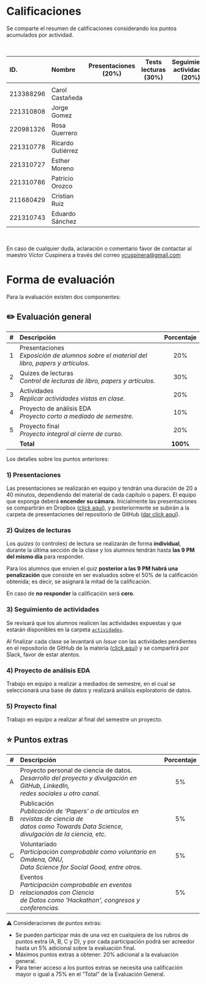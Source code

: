 # Calificaciones 
Se comparte el resumen de calificaciones considerando los puntos acumulados por actividad.

<br>

|ID.|Nombre|Presentaciones<br>(20%)|Tests lecturas<br>(30%)|Seguimiento actividades<br>(20%)|Análisis EDA<br>(10%)|Proyecto final<br>(20%)|Ptos. extras<br>(+)|__Calificación final__|
|:---|:---|:---:|:---:|:---:|:---:|:---:|:---:|:---:|
||||||||||
|213388296 |Carol Castañeda ||||||||
|221310808 |Jorge Gomez ||||||||
|220981326 |Rosa Guerrero||||||||
|221310778 |Ricardo Gutiérrez ||||||||
|221310727 |Esther Moreno||||||||
|221310786 |Patricio Orozco ||||||||
|211680429 |Cristian Ruiz ||||||||
|221310743 |Eduardo Sánchez||||||||

<br>

En caso de cualquier duda, aclaración o comentario favor de contactar al maestro Víctor Cuspinera a través del correo vcuspinera@gmail.com

# Forma de evaluación
Para la evaluación existen dos componentes:

## ✏️ Evaluación general
|#|Descripción| Porcentaje|
|---|:---|:---:|
|1| Presentaciones<br>*Exposición de alumnos sobre el material del libro, papers y artículos.*| 20%|
|2| Quizes de lecturas<br>*Control de lecturas de libro, papers y artículos.*| 30%|
|3| Actividades<br>*Replicar actividades vistas en clase.*| 20%|
|4| Proyecto de análisis EDA<br>*Proyecto corto a mediado de semestre.*| 10%|
|5| Proyecto final<br>*Proyecto integral al cierre de curso.*| 20%|
| |**Total**| **100%**|

Los detalles sobre los puntos anteriores:
### 1) Presentaciones
Las presentaciones se realizarán en equipo y tendrán una duración de 20 a 40 minutos, dependiendo del material de cada capítulo o papers. El equipo que exponga deberá **encender su cámara.** Inicialmente las presentaciones se compartirán en Dropbox ([click aquí](https://www.dropbox.com/sh/se04v1lqz669mnc/AACRbm1OMCfskhVDnXrJwQ2_a?dl=0)), y posteriormente se subirán a la carpeta de presentaciones del repositorio de GitHub ([dar click aquí](https://github.com/vcuspinera/UDG_MCD_Project_Dev_II/tree/main/actividades/presentaciones)).

### 2) Quizes de lecturas
Los *quizes* (o controles) de lectura se realizarán de forma __individual__, durante la última sección de la clase y los alumnos tendrán hasta __las 9 PM del mismo día__ para responder.

Para los alumnos que envien el *quiz* __posterior a las 9 PM habrá una penalización__ que consiste en ser evaluados sobre el 50% de la calificación obtenida; es decir, se asignará la mitad de la calificación.

En caso de __no responder__ la calificación será __cero__.

### 3) Seguimiento de actividades
Se revisará que los alumnos realicen las actividades expuestas y que estarán disponibles en la carpeta [`actividades`](https://github.com/vcuspinera/UDG_MCD_Project_Dev_II/tree/main/clases).

Al finalizar cada clase se levantará un *Issue* con las actividades pendientes en el repositorio de GitHub de la materia ([click aquí](https://github.com/vcuspinera/UDG_MCD_Project_Dev_II/issues)) y se compartirá por Slack, favor de estar atentos.

### 4) Proyecto de análisis EDA
Trabajo en equipo a realizar a mediados de semestre, en el cual se seleccionará una base de datos y realizará análisis exploratorio de datos.

### 5) Proyecto final
Trabajo en equipo a realizar al final del semestre un proyecto.

## ⭐️ Puntos extras
|#|Descripción| Porcentaje|
|---|:---|:---:|
|A| Proyecto personal de ciencia de datos. <br>*Desarrollo del proyecto y divulgación en GitHub, LinkedIn, <br>redes sociales u otro canal.*| 5%|
|B| Publicación <br> *Publicación de 'Papers' o de artículos en revistas de ciencia de <br>datos como Towards Data Science, divulgación de la ciencia, etc.*|5%|
|C| Voluntariado <br> *Participación comprobable como voluntario en Omdena, ONU, <br>Data Science for Social Good, entre otros.*|5%|
|D| Eventos <br> *Participación comprobable en eventos relacionados con Ciencia <br>de Datos como 'Hackathon', congresos y conferencias.*|5%|

⚠️ Consideraciones de puntos extras: 
- Se pueden participar más de una vez en cualquiera de los rubros de puntos extra (A, B, C y D), y por cada participación podrá ser acreedor hasta un 5% adicional sobre la evaluación final.  
- Máximos puntos extras a obtener: 20% adicional a la evaluación general.  
- Para tener acceso a los puntos extras se necesita una calificación mayor o igual a 75% en el “Total” de la Evaluación General.  
